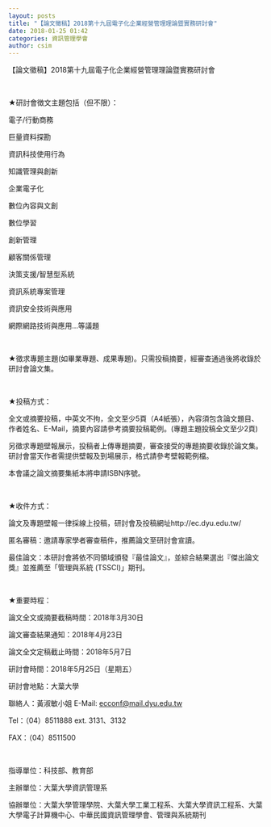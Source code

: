 ```yaml
---
layout: posts
title: "【論文徵稿】2018第十九屆電子化企業經營管理理論暨實務研討會"
date: 2018-01-25 01:42
categories: 資訊管理學會
author: csim
---
```


【論文徵稿】2018第十九屆電子化企業經營管理理論暨實務研討會

 

★研討會徴文主題包括（但不限）：

電子/行動商務

巨量資料探勘

資訊科技使用行為

知識管理與創新

企業電子化

數位內容與文創

數位學習

創新管理

顧客關係管理

決策支援/智慧型系統

資訊系統專案管理

資訊安全技術與應用

網際網路技術與應用…等議題

 

★徵求專題主題(如畢業專題、成果專題)。只需投稿摘要，經審查通過後將收錄於研討會論文集。

 

★投稿方式：

全文或摘要投稿，中英文不拘，全文至少5頁（A4紙張），內容須包含論文題目、作者姓名、E-Mail，摘要內容請參考摘要投稿範例。(專題主題投稿全文至少2頁)

另徵求專題壁報展示，投稿者上傳專題摘要，審查接受的專題摘要收錄於論文集。研討會當天作者需提供壁報及到場展示，格式請參考壁報範例檔。

本會議之論文摘要集紙本將申請ISBN序號。

 

★收件方式：

論文及專題壁報一律採線上投稿，研討會及投稿網址http://ec.dyu.edu.tw/ 

匿名審稿：邀請專家學者審查稿件，推薦論文至研討會宣讀。

最佳論文：本研討會將依不同領域頒發『最佳論文』，並綜合結果選出『傑出論文獎』並推薦至「管理與系統 (TSSCI)」期刊。

 

★重要時程：

論文全文或摘要截稿時間：2018年3月30日

論文審查結果通知：2018年4月23日

論文全文定稿截止時間：2018年5月7日

研討會時間：2018年5月25日（星期五）

研討會地點：大葉大學

聯絡人：黃淑敏小姐 E-Mail: ecconf@mail.dyu.edu.tw

Tel：（04）8511888 ext. 3131、3132  

FAX：（04）8511500

 

指導單位：科技部、教育部

主辦單位：大葉大學資訊管理系

協辦單位：大葉大學管理學院、大葉大學工業工程系、大葉大學資訊工程系、大葉大學電子計算機中心、中華民國資訊管理學會、管理與系統期刊

 
